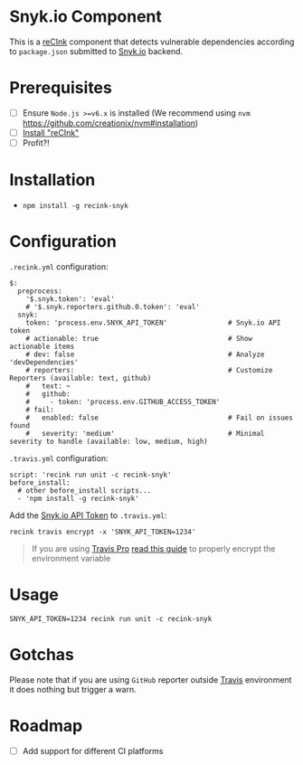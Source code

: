 Snyk.io Component
======================

This is a [reCInk](https://github.com/MitocGroup/reCInk) component that detects vulnerable
dependencies according to `package.json` submitted to [Snyk.io](https://snyk.io) backend.

# Prerequisites

- [ ] Ensure `Node.js >=v6.x` is installed (We recommend using `nvm` https://github.com/creationix/nvm#installation)
- [ ] [Install "reCInk"](https://github.com/MitocGroup/reCInk#installation)
- [ ] Profit?!

# Installation

- `npm install -g recink-snyk`

# Configuration

`.recink.yml` configuration:

```
$:
  preprocess:
    '$.snyk.token': 'eval'
    # '$.snyk.reporters.github.0.token': 'eval'
  snyk:
    token: 'process.env.SNYK_API_TOKEN'               # Snyk.io API token
    # actionable: true                                # Show actionable items
    # dev: false                                      # Analyze 'devDependencies'
    # reporters:                                      # Customize Reporters (available: text, github)
    #   text: ~
    #   github:
    #     - token: 'process.env.GITHUB_ACCESS_TOKEN'
    # fail:                                     
    #   enabled: false                                # Fail on issues found
    #   severity: 'medium'                            # Minimal severity to handle (available: low, medium, high)
```

`.travis.yml` configuration:

```
script: 'recink run unit -c recink-snyk'  
before_install:
  # other before_install scripts...
  - 'npm install -g recink-snyk'
```

Add the [Snyk.io API Token](https://snyk.io/docs/quick-start/#authentication) to `.travis.yml`:

```
recink travis encrypt -x 'SNYK_API_TOKEN=1234'
```

> If you are using [Travis Pro](https://travis-ci.com/) [read this guide](https://github.com/MitocGroup/reCInk/blob/master/docs/guide.md#configuring-github-project) to properly encrypt the environment variable

# Usage

```
SNYK_API_TOKEN=1234 recink run unit -c recink-snyk
```

# Gotchas

Please note that if you are using `GitHub` reporter outside 
[Travis](https://travis-ci.org) environment it does nothing but trigger a warn.

# Roadmap

- [ ] Add support for different CI platforms
